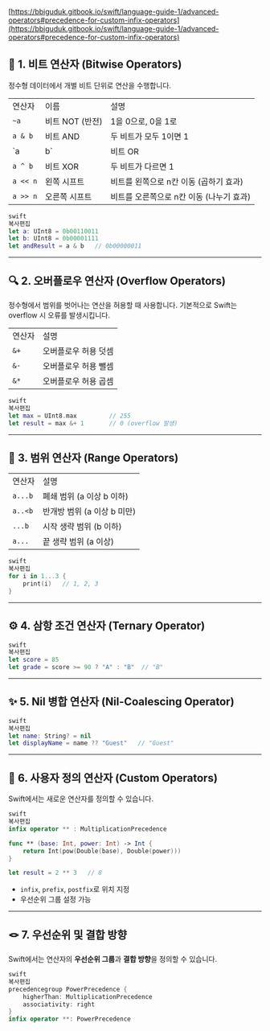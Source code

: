 [https://bbiguduk.gitbook.io/swift/language-guide-1/advanced-operators#precedence-for-custom-infix-operators](https://bbiguduk.gitbook.io/swift/language-guide-1/advanced-operators#precedence-for-custom-infix-operators)

## 🧠 1. **비트 연산자 (Bitwise Operators)**

정수형 데이터에서 개별 비트 단위로 연산을 수행합니다.

|   |   |   |
|---|---|---|
|연산자|이름|설명|
|`~a`|비트 NOT (반전)|1을 0으로, 0을 1로|
|`a & b`|비트 AND|두 비트가 모두 1이면 1|
|`a|b`|비트 OR|
|`a ^ b`|비트 XOR|두 비트가 다르면 1|
|`a << n`|왼쪽 시프트|비트를 왼쪽으로 n칸 이동 (곱하기 효과)|
|`a >> n`|오른쪽 시프트|비트를 오른쪽으로 n칸 이동 (나누기 효과)|

```Swift
swift
복사편집
let a: UInt8 = 0b00110011
let b: UInt8 = 0b00001111
let andResult = a & b   // 0b00000011

```

---

## 🔍 2. **오버플로우 연산자 (Overflow Operators)**

정수형에서 범위를 벗어나는 연산을 허용할 때 사용합니다. 기본적으로 Swift는 overflow 시 오류를 발생시킵니다.

|   |   |
|---|---|
|연산자|설명|
|`&+`|오버플로우 허용 덧셈|
|`&-`|오버플로우 허용 뺄셈|
|`&*`|오버플로우 허용 곱셈|

```Swift
swift
복사편집
let max = UInt8.max         // 255
let result = max &+ 1       // 0 (overflow 발생)

```

---

## 🔄 3. **범위 연산자 (Range Operators)**

|   |   |
|---|---|
|연산자|설명|
|`a...b`|폐쇄 범위 (a 이상 b 이하)|
|`a..<b`|반개방 범위 (a 이상 b 미만)|
|`...b`|시작 생략 범위 (b 이하)|
|`a...`|끝 생략 범위 (a 이상)|

```Swift
swift
복사편집
for i in 1...3 {
    print(i)   // 1, 2, 3
}

```

---

## ⚙️ 4. **삼항 조건 연산자 (Ternary Operator)**

```Swift
swift
복사편집
let score = 85
let grade = score >= 90 ? "A" : "B"  // "B"

```

---

## ✨ 5. **Nil 병합 연산자 (Nil-Coalescing Operator)**

```Swift
swift
복사편집
let name: String? = nil
let displayName = name ?? "Guest"   // "Guest"

```

---

## 🧩 6. **사용자 정의 연산자 (Custom Operators)**

Swift에서는 새로운 연산자를 정의할 수 있습니다.

```Swift
swift
복사편집
infix operator ** : MultiplicationPrecedence

func ** (base: Int, power: Int) -> Int {
    return Int(pow(Double(base), Double(power)))
}

let result = 2 ** 3   // 8

```

- `infix`, `prefix`, `postfix`로 위치 지정
- 우선순위 그룹 설정 가능

---

## 🪢 7. **우선순위 및 결합 방향**

Swift에서는 연산자의 **우선순위 그룹**과 **결합 방향**을 정의할 수 있습니다.

```Swift
swift
복사편집
precedencegroup PowerPrecedence {
    higherThan: MultiplicationPrecedence
    associativity: right
}
infix operator **: PowerPrecedence
```